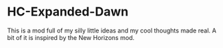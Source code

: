 # HC-Expanded-Dawn
This is a mod full of my silly little ideas and my cool thoughts made real. A bit of it is inspired by the New Horizons mod.
